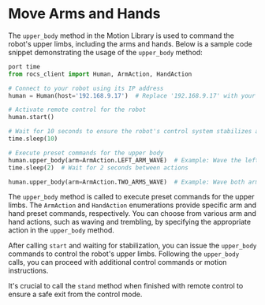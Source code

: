 # Move Arms and Hands

The `upper_body` method in the Motion Library is used to command the robot's upper limbs, including the arms and hands. Below is a sample code snippet demonstrating the usage of the `upper_body` method:

```Python
port time
from rocs_client import Human, ArmAction, HandAction

# Connect to your robot using its IP address
human = Human(host='192.168.9.17')  # Replace '192.168.9.17' with your robot's actual IP

# Activate remote control for the robot
human.start()

# Wait for 10 seconds to ensure the robot's control system stabilizes after initiating the remote control command start().
time.sleep(10)

# Execute preset commands for the upper body
human.upper_body(arm=ArmAction.LEFT_ARM_WAVE)  # Example: Wave the left arm
time.sleep(2)  # Wait for 2 seconds between actions

human.upper_body(arm=ArmAction.TWO_ARMS_WAVE)  # Example: Wave both arms
```


The `upper_body` method is called to execute preset commands for the upper limbs. The `ArmAction` and `HandAction` enumerations provide specific arm and hand preset commands, respectively. You can choose from various arm and hand actions, such as waving and trembling, by specifying the appropriate action in the `upper_body` method.

After calling `start` and waiting for stabilization, you can issue the `upper_body` commands to control the robot's upper limbs. Following the `upper_body` calls, you can proceed with additional control commands or motion instructions. 

It's crucial to call the `stand` method when finished with remote control to ensure a safe exit from the control mode.
